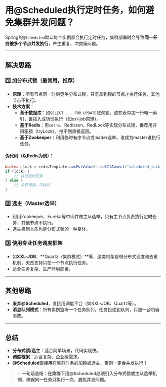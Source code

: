 # 用@Scheduled执行定时任务，如何避免集群并发问题？

Spring的`@Scheduled`默认每个实例都会执行定时任务，集群部署时会导致**同一任务被多个节点并发执行**，产生重复、冲突等问题。

---

## 解决思路

### 1️⃣ 加分布式锁（最常用，推荐）

- **原理**：所有节点同一时刻竞争分布式锁，只有拿到锁的节点才执行任务，其他节点不执行。
- **技术方案**：
  - **基于数据库**：如`SELECT ... FOR UPDATE`悲观锁，或在表中加一行唯一索引，谁插入成功谁执行（如xxl-job原理）。
  - **基于Redis**：用`setnx`、Redisson、RedLock等实现分布式锁，推荐用非阻塞锁（tryLock），抢不到直接返回。
  - **基于Zookeeper**：利用临时有序节点或leader选举，谁成为master谁执行任务。

#### 伪代码（以Redis为例）：

```java
boolean lock = redisTemplate.opsForValue().setIfAbsent("scheduled_lock_key", instanceId, 5, TimeUnit.MINUTES);
if (lock) {
    // 执行定时任务
} else {
    // 未获得锁，不执行
}
```

### 2️⃣ 选主（Master选举）

- 利用Zookeeper、Eureka等中间件做主从选举，只有主节点负责执行定时任务，其他节点不执行。
- 选主机制本质也是分布式锁的一种变体。

### 3️⃣ 使用专业任务调度框架

- 如**XXL-JOB**、**Quartz（集群模式）**等，这类框架自带分布式调度和去重机制，天然支持只在一个节点执行任务。
- 适合任务复杂、生产环境部署。

---

## 其他思路

- **废弃@Scheduled**，直接用调度平台（如XXL-JOB、Quartz等）。
- **消息队列模式**：所有实例监听一个任务队列，任务投递到队列，只被一台机器消费。

---

## 总结

- **分布式锁/选主**：适合简单场景，代码实现快。
- **调度框架**：适合复杂、企业级需求。
- **@Scheduled**直接用在集群时务必加锁或选主，否则一定会并发执行！

> 💡 **一句话总结：在集群下用@Scheduled必须引入分布式锁或主从选举机制，确保同一任务只执行一次，避免并发问题。**